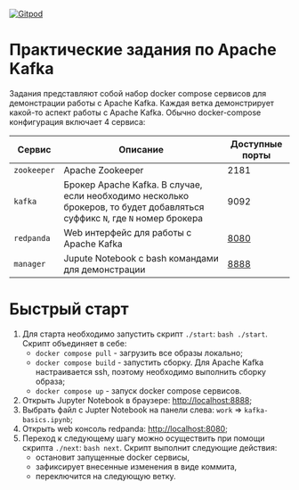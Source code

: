 [![Gitpod](https://img.shields.io/badge/Open%20in%20Gitpod-908a85?logo=gitpod)](https://gitpod.io/#https://github.com/Ex3mal186/kafka-exercises)

# Практические задания по Apache Kafka

Задания представляют собой набор docker compose сервисов для демонстрации работы с Apache Kafka. Каждая ветка демонстрирует какой-то аспект работы с Apache Kafka. Обычно docker-compose конфигурация включает 4 сервиса:

| Сервис | Описание | Доступные порты |
|--------|----------|------------------|
| `zookeeper` | Apache Zookeeper | 2181 |
| `kafka` | Брокер Apache Kafka. В случае, если необходимо несколько брокеров, то будет добавляться суффикс `N`, где `N` номер брокера | 9092 |
| `redpanda` | Web интерфейс для работы с Apache Kafka | [8080](http://localhost:8080) |
| `manager` | Jupute Notebook с bash командами для демонстрации | [8888](http://localhost:8888) |

# Быстрый старт

1. Для старта необходимо запустить скрипт `./start`: `bash ./start`. Скрипт объединяет в себе:
    - `docker compose pull` - загрузить все образы локально;
    - `docker compose build` - запустить сборку. Для Apache Kafka настраивается ssh, поэтому необходимо выполнить сборку образа;
    - `docker compose up` - запуск docker compose сервисов.
1. Открыть Jupyter Notebook в браузере: [http://localhost:8888](http://localhost:8888);
1. Выбрать файл с Jupter Notebook на панели слева: `work` => `kafka-basics.ipynb`;
1. Открыть web консоль redpanda: [http://localhost:8080](http://localhost:8080);
1. Переход к следующему шагу можно осуществить при помощи скрипта `./next`: `bash next`. Скрипт выполнит следующие действия:
    - остановит запущенные docker сервисы,
    - зафиксирует внесенные изменения в виде коммита,
    - переключится на следующую ветку.
